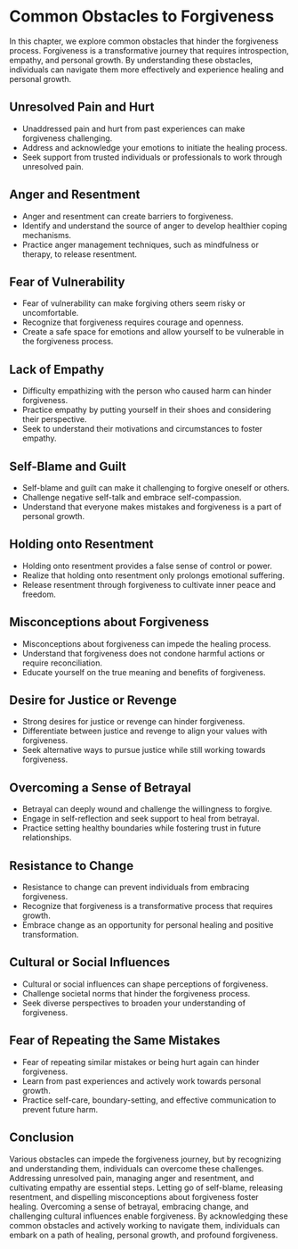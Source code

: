 Common Obstacles to Forgiveness
========================================

In this chapter, we explore common obstacles that hinder the forgiveness process. Forgiveness is a transformative journey that requires introspection, empathy, and personal growth. By understanding these obstacles, individuals can navigate them more effectively and experience healing and personal growth.

Unresolved Pain and Hurt
------------------------

* Unaddressed pain and hurt from past experiences can make forgiveness challenging.
* Address and acknowledge your emotions to initiate the healing process.
* Seek support from trusted individuals or professionals to work through unresolved pain.

Anger and Resentment
--------------------

* Anger and resentment can create barriers to forgiveness.
* Identify and understand the source of anger to develop healthier coping mechanisms.
* Practice anger management techniques, such as mindfulness or therapy, to release resentment.

Fear of Vulnerability
---------------------

* Fear of vulnerability can make forgiving others seem risky or uncomfortable.
* Recognize that forgiveness requires courage and openness.
* Create a safe space for emotions and allow yourself to be vulnerable in the forgiveness process.

Lack of Empathy
---------------

* Difficulty empathizing with the person who caused harm can hinder forgiveness.
* Practice empathy by putting yourself in their shoes and considering their perspective.
* Seek to understand their motivations and circumstances to foster empathy.

Self-Blame and Guilt
--------------------

* Self-blame and guilt can make it challenging to forgive oneself or others.
* Challenge negative self-talk and embrace self-compassion.
* Understand that everyone makes mistakes and forgiveness is a part of personal growth.

Holding onto Resentment
-----------------------

* Holding onto resentment provides a false sense of control or power.
* Realize that holding onto resentment only prolongs emotional suffering.
* Release resentment through forgiveness to cultivate inner peace and freedom.

Misconceptions about Forgiveness
--------------------------------

* Misconceptions about forgiveness can impede the healing process.
* Understand that forgiveness does not condone harmful actions or require reconciliation.
* Educate yourself on the true meaning and benefits of forgiveness.

Desire for Justice or Revenge
-----------------------------

* Strong desires for justice or revenge can hinder forgiveness.
* Differentiate between justice and revenge to align your values with forgiveness.
* Seek alternative ways to pursue justice while still working towards forgiveness.

Overcoming a Sense of Betrayal
------------------------------

* Betrayal can deeply wound and challenge the willingness to forgive.
* Engage in self-reflection and seek support to heal from betrayal.
* Practice setting healthy boundaries while fostering trust in future relationships.

Resistance to Change
--------------------

* Resistance to change can prevent individuals from embracing forgiveness.
* Recognize that forgiveness is a transformative process that requires growth.
* Embrace change as an opportunity for personal healing and positive transformation.

Cultural or Social Influences
-----------------------------

* Cultural or social influences can shape perceptions of forgiveness.
* Challenge societal norms that hinder the forgiveness process.
* Seek diverse perspectives to broaden your understanding of forgiveness.

Fear of Repeating the Same Mistakes
-----------------------------------

* Fear of repeating similar mistakes or being hurt again can hinder forgiveness.
* Learn from past experiences and actively work towards personal growth.
* Practice self-care, boundary-setting, and effective communication to prevent future harm.

Conclusion
----------

Various obstacles can impede the forgiveness journey, but by recognizing and understanding them, individuals can overcome these challenges. Addressing unresolved pain, managing anger and resentment, and cultivating empathy are essential steps. Letting go of self-blame, releasing resentment, and dispelling misconceptions about forgiveness foster healing. Overcoming a sense of betrayal, embracing change, and challenging cultural influences enable forgiveness. By acknowledging these common obstacles and actively working to navigate them, individuals can embark on a path of healing, personal growth, and profound forgiveness.
